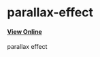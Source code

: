 # parallax-effect

<h4><a href='https://hadioryanipr.github.io/parallax-effect/'>View Online</a></h4>

  parallax effect 




 
 


